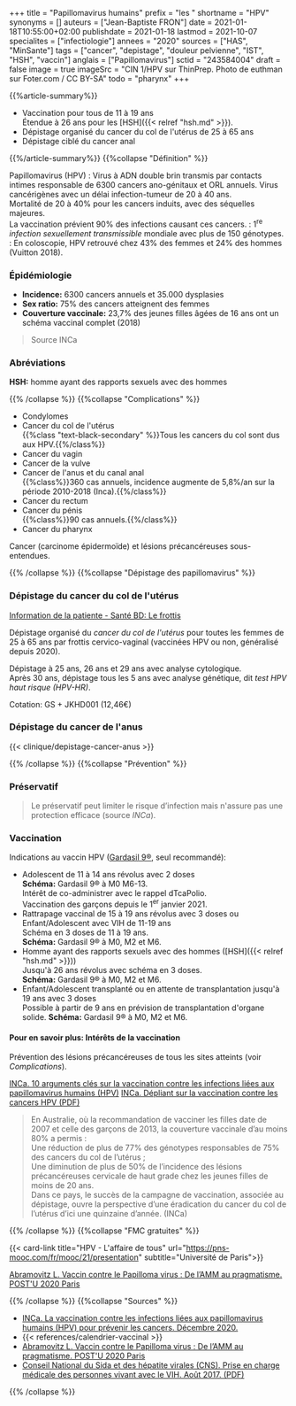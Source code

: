 +++
title = "Papillomavirus humains"
prefix = "les "
shortname = "HPV"
synonyms = []
auteurs = ["Jean-Baptiste FRON"]
date = 2021-01-18T10:55:00+02:00
publishdate = 2021-01-18
lastmod = 2021-10-07
specialites = ["infectiologie"]
annees = "2020"
sources = ["HAS", "MinSante"]
tags = ["cancer", "depistage", "douleur pelvienne", "IST", "HSH", "vaccin"]
anglais = ["Papillomavirus"]
sctid = "243584004"
draft = false
image = true
imageSrc = "CIN 1/HPV sur ThinPrep. Photo de euthman sur Foter.com / CC BY-SA"
todo = "pharynx"
+++

{{%article-summary%}}

- Vaccination pour tous de 11 à 19 ans  
Étendue à 26 ans pour les [HSH]({{< relref "hsh.md" >}}).
- Dépistage organisé du cancer du col de l'utérus de 25 à 65 ans
- Dépistage ciblé du cancer anal

{{%/article-summary%}}
{{%collapse "Définition" %}}

Papillomavirus (HPV)
: Virus à ADN double brin transmis par contacts intimes responsable de 6300 cancers ano-génitaux et ORL annuels. Virus cancérigènes avec un délai infection-tumeur de 20 à 40 ans.  
Mortalité de 20 à 40% pour les cancers induits, avec des séquelles majeures.  
La vaccination prévient 90% des infections causant ces cancers.
: 1<sup>re</sup> *infection sexuellement transmissible* mondiale avec plus de 150 génotypes.  
: En coloscopie, HPV retrouvé chez 43% des femmes et 24% des hommes (Vuitton 2018).

### Épidémiologie

- **Incidence:** 6300 cancers annuels et 35.000 dysplasies
- **Sex ratio:** 75% des cancers atteignent des femmes
- **Couverture vaccinale:** 23,7% des jeunes filles âgées de 16 ans ont un schéma vaccinal complet (2018)

> Source INCa

### Abréviations

**HSH:** homme ayant des rapports sexuels avec des hommes

{{% /collapse %}}
{{%collapse "Complications" %}}

- Condylomes
- Cancer du col de l'utérus  
{{%class "text-black-secondary" %}}Tous les cancers du col sont dus aux HPV.{{%/class%}}
- Cancer du vagin
- Cancer de la vulve
- Cancer de l'anus et du canal anal  
{{%class%}}360 cas annuels, incidence augmente de 5,8%/an sur la période 2010-2018 (Inca).{{%/class%}}
- Cancer du rectum
- Cancer du pénis  
{{%class%}}90 cas annuels.{{%/class%}}
- Cancer du pharynx

Cancer (carcinome épidermoïde) et lésions précancéreuses sous-entendues.

{{% /collapse %}}
{{%collapse "Dépistage des papillomavirus" %}}

### Dépistage du cancer du col de l'utérus

[Information de la patiente - Santé BD: Le frottis](https://santebd.org/les-fiches-santebd/cancer/gyneco-le-frottis)

Dépistage organisé du *cancer du col de l'utérus* pour toutes les femmes de 25 à 65 ans par frottis cervico-vaginal (vaccinées HPV ou non, généralisé depuis 2020).

Dépistage à 25 ans, 26 ans et 29 ans avec analyse cytologique.  
Après 30 ans, dépistage tous les 5 ans avec analyse génétique, dit *test HPV haut risque (HPV-HR)*.

Cotation: GS + JKHD001 (12,46€)

### Dépistage du cancer de l'anus

{{< clinique/depistage-cancer-anus >}}

{{% /collapse %}}
{{%collapse "Prévention" %}}

### Préservatif

> Le préservatif peut limiter le risque d’infection mais n'assure pas une protection efficace (source *INCa*).

### Vaccination

Indications au vaccin HPV ([Gardasil 9®](https://ec.europa.eu/health/documents/community-register/2020/20201124149982/anx_149982_fr.pdf), seul recommandé):

- Adolescent de 11 à 14 ans révolus avec 2 doses  
**Schéma:** Gardasil 9® à M0 M6-13.  
Intérêt de co-administrer avec le rappel dTcaPolio.  
Vaccination des garçons depuis le 1<sup>er</sup> janvier 2021.
- Rattrapage vaccinal de 15 à 19 ans révolus avec 3 doses ou Enfant/Adolescent avec VIH de 11-19 ans  
Schéma en 3 doses de 11 à 19 ans.  
**Schéma:** Gardasil 9® à M0, M2 et M6.  
- Homme ayant des rapports sexuels avec des hommes ([HSH]({{< relref "hsh.md" >}}))  
Jusqu'à 26 ans révolus avec schéma en 3 doses.  
**Schéma:** Gardasil 9® à M0, M2 et M6.
- Enfant/Adolescent transplanté ou en attente de transplantation jusqu'à 19 ans avec 3 doses  
Possible à partir de 9 ans en prévision de transplantation d'organe solide.
**Schéma:** Gardasil 9® à M0, M2 et M6.

#### Pour en savoir plus: Intérêts de la vaccination

Prévention des lésions précancéreuses de tous les sites atteints (voir *Complications*).

[INCa. 10 arguments clés sur la vaccination contre les infections liées aux papillomavirus humains (HPV)](https://www.e-cancer.fr/Expertises-et-publications/Le-point-sur/10-arguments-sur-la-vaccination-contre-les-HPV)
[INCa. Dépliant sur la vaccination contre les cancers HPV (PDF)](https://www.e-cancer.fr/content/download/301756/4303586/file/IN793%20Depliant%20Papillomavirus%20148x210%20HPV_BD.pdf)

> En Australie, où la recommandation de vacciner les filles date de 2007 et celle des garçons de 2013, la couverture vaccinale d’au moins 80% a permis :  
Une réduction de plus de 77% des génotypes responsables de 75% des cancers du col de l’utérus ;  
Une diminution de plus de 50% de l’incidence des lésions précancéreuses cervicale de haut grade chez les jeunes filles de moins de 20 ans.  
Dans ce pays, le succès de la campagne de vaccination, associée au dépistage, ouvre la perspective d’une éradication du cancer du col de l’utérus d’ici une quinzaine d’année. (INCa)

{{% /collapse %}}
{{%collapse "FMC gratuites" %}}

{{< card-link title="HPV - L'affaire de tous" url="https://pns-mooc.com/fr/mooc/21/presentation" subtitle="Université de Paris">}}

[Abramovitz L. Vaccin contre le Papilloma virus : De l’AMM au pragmatisme. POST'U 2020 Paris](https://www.fmcgastro.org/texte-postu/postu-2020-paris/vaccin-contre-le-papilloma-virus-de-lamm-au-pragmatisme/
)

{{% /collapse %}}
{{%collapse "Sources" %}}

- [INCa. La vaccination contre les infections liées aux papillomavirus humains (HPV) pour prévenir les cancers. Décembre 2020.](https://www.e-cancer.fr/Professionnels-de-sante/Facteurs-de-risque-et-de-protection/Agents-infectieux/Prevenir-les-cancers-lies-aux-HPV)
- {{< references/calendrier-vaccinal >}}
- [Abramovitz L. Vaccin contre le Papilloma virus : De l’AMM au pragmatisme. POST'U 2020 Paris](https://www.fmcgastro.org/texte-postu/postu-2020-paris/vaccin-contre-le-papilloma-virus-de-lamm-au-pragmatisme/
)
- [Conseil National du Sida et des hépatite virales (CNS). Prise en charge médicale des personnes vivant avec le VIH. Août 2017. (PDF)](https://cns.sante.fr/wp-content/uploads/2017/10/experts-vih_cancers.pdf)

{{% /collapse %}}
